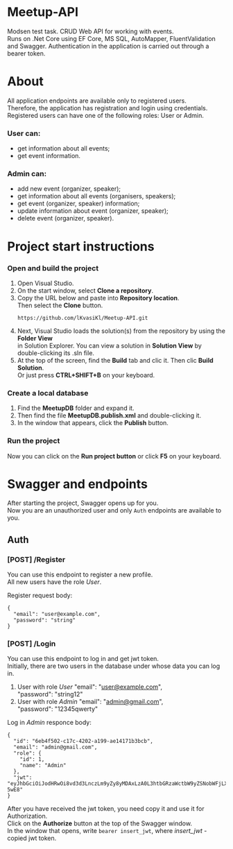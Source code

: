 # Meetup-API #
Modsen test task. CRUD Web API for working with events.  
Runs on .Net Core using EF Core, MS SQL, AutoMapper, FluentValidation and Swagger.
Authentication in the application is carried out through a bearer token.

# About #
All application endpoints are available only to registered users.  
Therefore, the application has registration and login using credentials.  
Registered users can have one of the following roles: User or Admin.

### User can:
+ get information about all events;
+ get event information.

### Admin can:
+ add new event (organizer, speaker);
+ get information about all events (organisers, speakers);
+ get event (organizer, speaker) information;
+ update information about event (organizer, speaker);
+ delete event (organizer, speaker).

# Project start instructions #
### Open and build the project
1. Open Visual Studio.
2. On the start window, select __Clone a repository__.
3. Copy the URL below and paste into __Repository location__.  
Then select the __Clone__ button.
    ```
    https://github.com/lKvasiKl/Meetup-API.git
    ```
4. Next, Visual Studio loads the solution(s) from the repository by using the __Folder View__  
in Solution Explorer. You can view a solution in __Solution View__ by double-clicking its .sln file.
5. At the top of the screen, find the __Build__ tab and clic it. Then clic __Build Solution__.  
Or just press __CTRL+SHIFT+B__ on your keyboard.

### Create a local database
1. Find the __MeetupDB__ folder and expand it.  
2. Then find the file __MeetupDB.publish.xml__ and double-clicking it.  
3. In the window that appears, click the __Publish__ button.

### Run the project
Now you can click on the __Run project button__ or click __F5__ on your keyboard.

# Swagger and endpoints #
After starting the project, Swagger opens up for you.  
Now you are an unauthorized user and only `Auth` endpoints are available to you.  

## Auth
### [POST] /Register
You can use this endpoint to register a new profile.  
All new users have the role _User_.

Register request body:
```
{
  "email": "user@example.com",
  "password": "string"
}
```
### [POST] /Login
You can use this endpoint to log in and get jwt token.  
Initially, there are two users in the database under whose data you can log in.
1. User with role _User_
  "email": "user@example.com",  
  "password": "string12"
2. User with role _Admin_
  "email": "admin@gmail.com",  
  "password": "12345qwerty"

Log in _Admin_ responce body:
```
{
  "id": "6eb4f502-c17c-4202-a199-ae14171b3bcb",
  "email": "admin@gmail.com",
  "role": {
    "id": 1,
    "name": "Admin"
  },
  "jwt": "eyJhbGciOiJodHRwOi8vd3d3LnczLm9yZy8yMDAxLzA0L3htbGRzaWctbW9yZSNobWFjLXNoYTI1NiIsInR5cCI6IkpXVCJ9.eyJJZCI6IjZlYjRmNTAyLWMxN2MtNDIwMi1hMTk5LWFlMTQxNzFiM2JjYiIsIkVtYWlsIjoiYWRtaW5AZ21haWwuY29tIiwiaHR0cDovL3NjaGVtYXMubWljcm9zb2Z0LmNvbS93cy8yMDA4LzA2L2lkZW50aXR5L2NsYWltcy9yb2xlIjoiQWRtaW4iLCJleHAiOjE2NTY5NTA3MTh9.jVVity3UQwNtX4fqDFoQwS3Lem_JixZTWR7o_E-5wE8"
}
```

After you have received the jwt token, you need copy it and use it for Authorization.  
Click on the __Authorize__ button at the top of the Swagger window.  
In the window that opens, write `bearer insert_jwt`, where _insert_jwt_ - copied jwt token.


